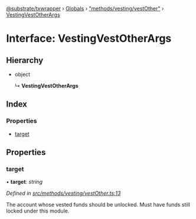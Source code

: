 [@substrate/txwrapper](../README.md) › [Globals](../globals.md) › ["methods/vesting/vestOther"](../modules/_methods_vesting_vestother_.md) › [VestingVestOtherArgs](_methods_vesting_vestother_.vestingvestotherargs.md)

# Interface: VestingVestOtherArgs

## Hierarchy

* object

  ↳ **VestingVestOtherArgs**

## Index

### Properties

* [target](_methods_vesting_vestother_.vestingvestotherargs.md#target)

## Properties

###  target

• **target**: *string*

*Defined in [src/methods/vesting/vestOther.ts:13](https://github.com/paritytech/txwrapper/blob/beed255/src/methods/vesting/vestOther.ts#L13)*

The account whose vested funds should be unlocked. Must have funds still
locked under this module.
